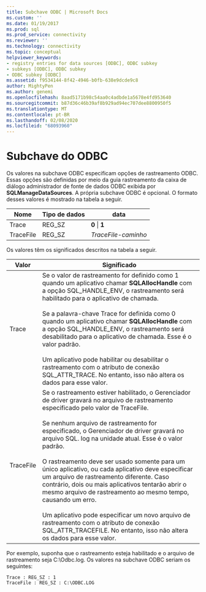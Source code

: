 ```yaml
---
title: Subchave ODBC | Microsoft Docs
ms.custom: ''
ms.date: 01/19/2017
ms.prod: sql
ms.prod_service: connectivity
ms.reviewer: ''
ms.technology: connectivity
ms.topic: conceptual
helpviewer_keywords:
- registry entries for data sources [ODBC], ODBC subkey
- subkeys [ODBC], ODBC subkey
- ODBC subkey [ODBC]
ms.assetid: f9534144-8f42-4946-b0fb-638e9dcde9c8
author: MightyPen
ms.author: genemi
ms.openlocfilehash: 8aad5171b98c54aa0c4adbde1a5678e4fd953640
ms.sourcegitcommit: b87d36c46b39af8b929ad94ec707dee8800950f5
ms.translationtype: MT
ms.contentlocale: pt-BR
ms.lasthandoff: 02/08/2020
ms.locfileid: "68093960"
---
```

# <a name="odbc-subkey"></a>Subchave do ODBC
Os valores na subchave ODBC especificam opções de rastreamento ODBC. Essas opções são definidas por meio da guia rastreamento da caixa de diálogo administrador de fonte de dados ODBC exibida por **SQLManageDataSources**. A própria subchave ODBC é opcional. O formato desses valores é mostrado na tabela a seguir.  
  
|Nome|Tipo de dados|data|  
|----------|---------------|----------|  
|Trace|REG_SZ|**0** &#124; **1**|  
|TraceFile|REG_SZ|*TraceFile-caminho*|  
  
 Os valores têm os significados descritos na tabela a seguir.  
  
|Valor|Significado|  
|-----------|-------------|  
|Trace|Se o valor de rastreamento for definido como 1 quando um aplicativo chamar **SQLAllocHandle** com a opção SQL_HANDLE_ENV, o rastreamento será habilitado para o aplicativo de chamada.<br /><br /> Se a palavra-chave Trace for definida como 0 quando um aplicativo chamar **SQLAllocHandle** com a opção SQL_HANDLE_ENV, o rastreamento será desabilitado para o aplicativo de chamada. Esse é o valor padrão.<br /><br /> Um aplicativo pode habilitar ou desabilitar o rastreamento com o atributo de conexão SQL_ATTR_TRACE. No entanto, isso não altera os dados para esse valor.|  
|TraceFile|Se o rastreamento estiver habilitado, o Gerenciador de driver gravará no arquivo de rastreamento especificado pelo valor de TraceFile.<br /><br /> Se nenhum arquivo de rastreamento for especificado, o Gerenciador de driver gravará no arquivo SQL. log na unidade atual. Esse é o valor padrão.<br /><br /> O rastreamento deve ser usado somente para um único aplicativo, ou cada aplicativo deve especificar um arquivo de rastreamento diferente. Caso contrário, dois ou mais aplicativos tentarão abrir o mesmo arquivo de rastreamento ao mesmo tempo, causando um erro.<br /><br /> Um aplicativo pode especificar um novo arquivo de rastreamento com o atributo de conexão SQL_ATTR_TRACEFILE. No entanto, isso não altera os dados para esse valor.|  
  
 Por exemplo, suponha que o rastreamento esteja habilitado e o arquivo de rastreamento seja C:\Odbc.log. Os valores na subchave ODBC seriam os seguintes:  
  
```  
Trace : REG_SZ : 1  
TraceFile : REG_SZ : C:\ODBC.LOG  
  
```
